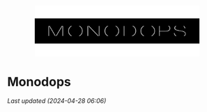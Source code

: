 <div align="center">
  <picture>
    <source media="(prefers-color-scheme: dark)" srcset="/profile/assets/monodops-logo-dark.png">
    <source media="(prefers-color-scheme: light)" srcset="/profile/assets/monodops-logo-light.png">
    <img alt="Monodops - Logo" src="/profile/assets/monodops-logo-solid-dark.png" width="75%">
  </picture>
</div>

# Monodops

*Last updated (2024-04-28 06:06)*


<!-- urls -->
[changeset-conventional-commits@pr29]: https://github.com/iamchathu/changeset-conventional-commits/pull/29
[effect-ts]: https://www.effect.website/
[effect-ts@git]: https://github.com/effect-ts/effect-ts/
[mbr-demo@lab]: https://gitlab.com/mblackrittr/mbr-demo/
[mbr-demo@hub]: https://github.com/mblackrittr/mbr-demo/
[mbr-nuxonic@lab]: https://gitlab.com/mblackrittr/mbr-demo/tree/master/apps/nuxt-ionic/
[mbr-nuxonic@hub]: https://github.com/mblackrittr/mbr-demo/tree/master/apps/nuxt-ionic/
[surrealdb]: https://surrealdb.com/
[surrealdb-wasm]: https://github.com/surrealdb/surrealdb.wasm/
